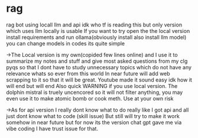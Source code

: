# rag
rag bot using locall llm and api
idk who tf is reading this but only version which uses llm locally is usable 
If you want to try open the the local version install requirements and run ollama(obviously install also install llm model) you can change models in codes its quite simple 

->The Local version is my own(copided few lines online) and I use it to summarize my notes and stuff and give most asked questions from my clg pyqs so that I dont have to study unnecessary topics which do not have any relevance whats so ever from this world
In near future will add web scrapping to it so that it will be great. Youtube made it sound easy idk how it will end but will end 
Also quick WARNING if you use local version. The dolphin mistral is truely uncencored so it will not filter anything, you may even use it to make atomic bomb or cook meth. Use at your own risk

->As for api version I really dont know what to do really like I got api and all just dont know what to code (skill issue)
But still will try to make it work somehow in near future but for now its the version chat gpt gave me via vibe coding I have trust issue for that.
